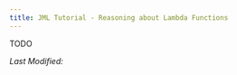 ```yaml
---
title: JML Tutorial - Reasoning about Lambda Functions
---
```


TODO

<i>Last Modified: <script type="text/javascript"> document.write(new Date(document.lastModified).toUTCString())</script></i>